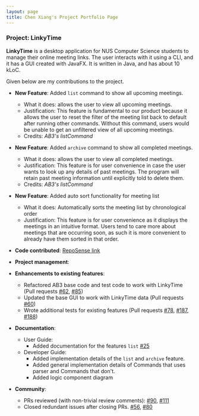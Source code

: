 ```yaml
---
layout: page
title: Chen Xiang's Project Portfolio Page
---
```


### Project: LinkyTime

**LinkyTime** is a desktop application for NUS Computer Science students to manage their online meeting links. The user interacts with it using a CLI, and it has a GUI created with JavaFX. It is written in Java, and has about 10 kLoC.

Given below are my contributions to the project.

* **New Feature**: Added `list` command to show all upcoming meetings.
    * What it does: allows the user to view all upcoming meetings.
    * Justification: This feature is fundamental to our product because it allows the user to reset the filter of the meeting list back to default after running other commands. Without this command, users would be unable to get an unfiltered view of all upcoming meetings.
    * Credits: *AB3's listCommand*

* **New Feature**: Added `archive` command to show all completed meetings.
    * What it does: allows the user to view all completed meetings.
    * Justification: This feature is for user convenience in case the user wants to look up any details of past meetings. The program will retain past meeting information until explicitly told to delete them.
    * Credits: *AB3's listCommand* 
  
* **New Feature**: Added auto sort functionality for meeting list
    * What it does: Automatically sorts the meeting list by chronological order
    * Justification: This feature is for user convenience as it displays the meetings in an intuitive format. Users tend to care more about meetings that are occurring soon, as such it is more convenient to already have them sorted in that order.

* **Code contributed**: [RepoSense link](https://nus-cs2103-ay2122s2.github.io/tp-dashboard/?search=&sort=groupTitle&sortWithin=title&timeframe=commit&mergegroup=&groupSelect=groupByRepos&breakdown=true&checkedFileTypes=docs~functional-code~test-code~other&since=2022-02-18&tabOpen=true&tabType=authorship&tabAuthor=xMashedxTomatox&tabRepo=AY2122S2-CS2103T-T13-3%2Ftp%5Bmaster%5D&authorshipIsMergeGroup=false&authorshipFileTypes=docs~functional-code~test-code&authorshipIsBinaryFileTypeChecked=false)

* **Project management**:

* **Enhancements to existing features**:
    * Refactored AB3 base code and test code to work with LinkyTime (Pull requests [\#62](https://github.com/AY2122S2-CS2103T-T13-3/tp/pull/62), [\#85](https://github.com/AY2122S2-CS2103T-T13-3/tp/pull/85))
    * Updated the base GUI to work with LinkyTime data (Pull requests [\#60](https://github.com/AY2122S2-CS2103T-T13-3/tp/pull/60))
    * Wrote additional tests for existing features (Pull requests [\#78](https://github.com/AY2122S2-CS2103T-T13-3/tp/pull/78), [\#187](https://github.com/AY2122S2-CS2103T-T13-3/tp/pull/187), [\#188](https://github.com/AY2122S2-CS2103T-T13-3/tp/pull/188))

* **Documentation**:
    * User Guide:
        * Added documentation for the features `list` [\#25](https://github.com/AY2122S2-CS2103T-T13-3/tp/pull/25)
    * Developer Guide:
        * Added implementation details of the `list` and `archive` feature.
        * Added general implementation details of Commands that uses parser and Commands that don't.
        * Added logic component diagram

* **Community**:
    * PRs reviewed (with non-trivial review comments): [\#90](https://github.com/AY2122S2-CS2103T-T13-3/tp/pull/90), [\#111](https://github.com/AY2122S2-CS2103T-T13-3/tp/pull/111)
    * Closed redundant issues after closing PRs. [\#56](https://github.com/AY2122S2-CS2103T-T13-3/tp/issues/56), [\#80](https://github.com/AY2122S2-CS2103T-T13-3/tp/issues/80) 


